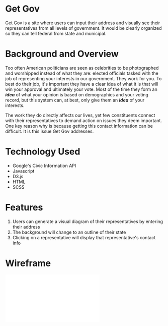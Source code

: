 # Get Gov

Get Gov is a site where users can input their address and visually see their representatives from all levels of government. It would be clearly organized so they can tell federal from state and municipal.

# Background and Overview

Too often American politicians are seen as celebrities to be photographed and worshipped instead of what they are: elected officials tasked with the job of representing your interests in our government. They work for you. To best do their job, it's important they have a clear idea of what it is that will win your approval and ultimately your vote. Most of the time they form an _**idea**_ of what your opinion is based on demographics and your voting record, but this system can, at best, only give them an _**idea**_ of your interests. 

The work they do directly affects our lives, yet few constituents connect with their representatives to demand action on issues they deem important. One key reason why is because getting this contact information can be difficult. It is this issue Get Gov addresses. 

# Technology Used

* Google's Civic Information API
* Javascript
* D3.js
* HTML
* SCSS

# Features

1. Users can generate a visual diagram of their representatives by entering their address
2. The background will change to an outline of their state
3. Clicking on a representative will display that representative's contact info

# Wireframe

![Wireframe](extra_media/wireframe_screenshot.pdf)
